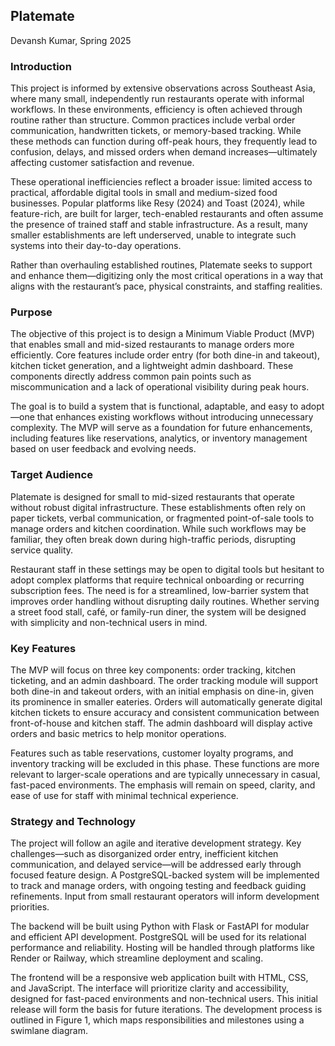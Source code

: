 ## Platemate  
Devansh Kumar, Spring 2025  

### Introduction

This project is informed by extensive observations across Southeast Asia, where many small, independently run restaurants operate with informal workflows. In these environments, efficiency is often achieved through routine rather than structure. Common practices include verbal order communication, handwritten tickets, or memory-based tracking. While these methods can function during off-peak hours, they frequently lead to confusion, delays, and missed orders when demand increases—ultimately affecting customer satisfaction and revenue.

These operational inefficiencies reflect a broader issue: limited access to practical, affordable digital tools in small and medium-sized food businesses. Popular platforms like Resy (2024) and Toast (2024), while feature-rich, are built for larger, tech-enabled restaurants and often assume the presence of trained staff and stable infrastructure. As a result, many smaller establishments are left underserved, unable to integrate such systems into their day-to-day operations.

Rather than overhauling established routines, Platemate seeks to support and enhance them—digitizing only the most critical operations in a way that aligns with the restaurant’s pace, physical constraints, and staffing realities.


### Purpose

The objective of this project is to design a Minimum Viable Product (MVP) that enables small and mid-sized restaurants to manage orders more efficiently. Core features include order entry (for both dine-in and takeout), kitchen ticket generation, and a lightweight admin dashboard. These components directly address common pain points such as miscommunication and a lack of operational visibility during peak hours.

The goal is to build a system that is functional, adaptable, and easy to adopt—one that enhances existing workflows without introducing unnecessary complexity. The MVP will serve as a foundation for future enhancements, including features like reservations, analytics, or inventory management based on user feedback and evolving needs.

### Target Audience

Platemate is designed for small to mid-sized restaurants that operate without robust digital infrastructure. These establishments often rely on paper tickets, verbal communication, or fragmented point-of-sale tools to manage orders and kitchen coordination. While such workflows may be familiar, they often break down during high-traffic periods, disrupting service quality.

Restaurant staff in these settings may be open to digital tools but hesitant to adopt complex platforms that require technical onboarding or recurring subscription fees. The need is for a streamlined, low-barrier system that improves order handling without disrupting daily routines. Whether serving a street food stall, café, or family-run diner, the system will be designed with simplicity and non-technical users in mind.

### Key Features

The MVP will focus on three key components: order tracking, kitchen ticketing, and an admin dashboard. The order tracking module will support both dine-in and takeout orders, with an initial emphasis on dine-in, given its prominence in smaller eateries. Orders will automatically generate digital kitchen tickets to ensure accuracy and consistent communication between front-of-house and kitchen staff. The admin dashboard will display active orders and basic metrics to help monitor operations.

Features such as table reservations, customer loyalty programs, and inventory tracking will be excluded in this phase. These functions are more relevant to larger-scale operations and are typically unnecessary in casual, fast-paced environments. The emphasis will remain on speed, clarity, and ease of use for staff with minimal technical experience.

### Strategy and Technology

The project will follow an agile and iterative development strategy. Key challenges—such as disorganized order entry, inefficient kitchen communication, and delayed service—will be addressed early through focused feature design. A PostgreSQL-backed system will be implemented to track and manage orders, with ongoing testing and feedback guiding refinements. Input from small restaurant operators will inform development priorities.

The backend will be built using Python with Flask or FastAPI for modular and efficient API development. PostgreSQL will be used for its relational performance and reliability. Hosting will be handled through platforms like Render or Railway, which streamline deployment and scaling.

The frontend will be a responsive web application built with HTML, CSS, and JavaScript. The interface will prioritize clarity and accessibility, designed for fast-paced environments and non-technical users. This initial release will form the basis for future iterations. The development process is outlined in Figure 1, which maps responsibilities and milestones using a swimlane diagram.










